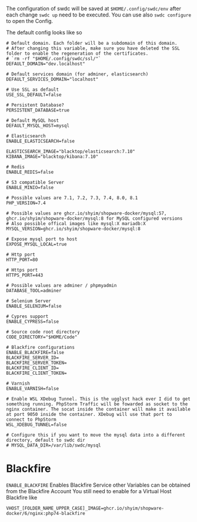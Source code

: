 The configuration of swdc will be saved at `$HOME/.config/swdc/env` after each change `swdc up` need to be executed. You can use also `swdc configure` to open the Config.

The default config looks like so
```
# Default domain. Each folder will be a subdomain of this domain.
# After changing this variable, make sure you have deleted the SSL folder to enable the regeneration of the certificates.
# `rm -rf "$HOME/.config/swdc/ssl/"`
DEFAULT_DOMAIN="dev.localhost"

# Default services domain (for adminer, elasticsearch)
DEFAULT_SERVICES_DOMAIN="localhost"

# Use SSL as default
USE_SSL_DEFAULT=false

# Persistent Database?
PERSISTENT_DATABASE=true

# Default MySQL host
DEFAULT_MYSQL_HOST=mysql

# Elasticsearch
ENABLE_ELASTICSEARCH=false

ELASTICSEARCH_IMAGE="blacktop/elasticsearch:7.10"
KIBANA_IMAGE="blacktop/kibana:7.10"

# Redis
ENABLE_REDIS=false

# S3 compatible Server
ENABLE_MINIO=false

# Possible values are 7.1, 7.2, 7.3, 7.4, 8.0, 8.1
PHP_VERSION=7.4

# Possible values are ghcr.io/shyim/shopware-docker/mysql:57, ghcr.io/shyim/shopware-docker/mysql:8 for MySQL configured versions
# Also possible offical images like mysql:X mariadb:X
MYSQL_VERSION=ghcr.io/shyim/shopware-docker/mysql:8

# Expose mysql port to host
EXPOSE_MYSQL_LOCAL=true

# Http port
HTTP_PORT=80

# Https port
HTTPS_PORT=443

# Possible values are adminer / phpmyadmin
DATABASE_TOOL=adminer

# Selenium Server
ENABLE_SELENIUM=false

# Cypres support
ENABLE_CYPRESS=false

# Source code root directory
CODE_DIRECTORY="$HOME/Code"

# Blackfire configurations
ENABLE_BLACKFIRE=false
BLACKFIRE_SERVER_ID=
BLACKFIRE_SERVER_TOKEN=
BLACKFIRE_CLIENT_ID=
BLACKFIRE_CLIENT_TOKEN=

# Varnish
ENABLE_VARNISH=false

# Enable WSL XDebug Tunnel. This is the ugglyst hack ever I did to get something running. PhpStorm Traffic will be fowarded as socket to the nginx container. The socat inside the container will make it available at port 9050 inside the container. XDebug will use that port to connect to PhpStorm
WSL_XDEBUG_TUNNEL=false

# Configure this if you want to move the mysql data into a different directory, default to swdc dir
# MYSQL_DATA_DIR=/var/lib/swdc/mysql
```

# Blackfire

`ENABLE_BLACKFIRE` Enables Blackfire Service other Variables can be obtained from the Blackfire Account
You still need to enable for a Virtual Host Blackfire like

`VHOST_[FOLDER_NAME_UPPER_CASE]_IMAGE=ghcr.io/shyim/shopware-docker/6/nginx:php74-blackfire`